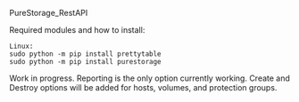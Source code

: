 PureStorage_RestAPI

Required modules and how to install:

    Linux:
	sudo python -m pip install prettytable
	sudo python -m pip install purestorage

Work in progress. 
Reporting is the only option currently working. Create and Destroy options will be added for hosts, volumes, and protection groups.

